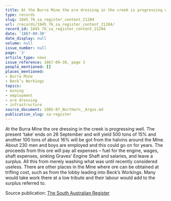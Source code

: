 ```yaml
---
title: At the Burra Mine the ore dressing in the creek is progressing well.
type: records
slug: 1845_76_sa_register_content_21204
url: /records/1845_76_sa_register_content_21204/
record_id: 1845_76_sa_register_content_21204
date: '1867-09-30'
date_display: null
volume: null
issue_number: null
page: '3'
article_type: news
issue_reference: 1867-09-30, page 3
people_mentioned: []
places_mentioned:
- Burra Mine
- Beck’s Workings
topics:
- mining
- employment
- ore dressing
- infrastructure
source_document: 1985-87_Northern__Argus.md
publication_slug: sa-register
---
```


At the Burra Mine the ore dressing in the creek is progressing well.  The present ‘take’ ends on 26 September and will yield 500 tons of 15% and another 100 tons of about 16% will be got from the halvins around the Mine.  About 230 men and boys are employed and this could go on for years.  The proceeds from this ore will pay all expenses – fuel for the engine, wages, shaft expenses, sinking Graves’ Engine Shaft and salaries, and leave a surplus.  All this from merely washing what was until recently considered useless.  There are other places in the Mine where ore can be obtained at trifling cost, such as from the lobby leading into Beck’s Workings.  Many would take work there at a low tribute and their labour would add to the surplus referred to.

Source publication: [The South Australian Register](/publications/sa-register/)
